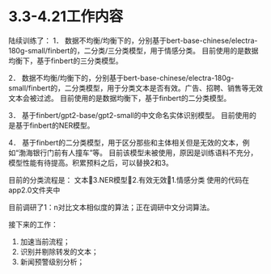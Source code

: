 # 3.3-4.21工作内容
陆续训练了：
1．	数据不均衡/均衡下的，分别基于bert-base-chinese/electra-180g-small/finbert的，二分类/三分类模型，用于情感分类。
目前使用的是数据均衡下，基于finbert的三分类模型。

2．	数据不均衡/均衡下的，分别基于bert-base-chinese/electra-180g-small/finbert的，二分类模型，用于分类文本是否有效。广告、招聘、销售等无效文本会被过滤。
目前使用的是数据均衡下，基于finbert的二分类模型。

3．	基于finbert/gpt2-base/gpt2-small的中文命名实体识别模型。
目前使用的是基于finbert的NER模型。

4．	基于finbert的二分类模型，用于区分那些和主体相关但是无效的文本，例如“渤海银行门前有人撞车”等。
目前该模型未被使用，原因是训练语料不充分，模型性能有待提高。积累预料之后，可以替换2和3。

目前的分类流程是：
文本3.NER模型2.有效无效1.情感分类
使用的代码在app2.0文件夹中

目前调研了1：n对比文本相似度的算法；正在调研中文分词算法。

接下来的工作：
1.	加速当前流程；
2.	识别并剔除转发的文本；
3.	新闻预警级别分析；
